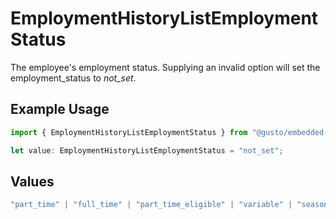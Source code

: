 # EmploymentHistoryListEmploymentStatus

The employee's employment status. Supplying an invalid option will set the employment_status to *not_set*.

## Example Usage

```typescript
import { EmploymentHistoryListEmploymentStatus } from "@gusto/embedded-api/models/components";

let value: EmploymentHistoryListEmploymentStatus = "not_set";
```

## Values

```typescript
"part_time" | "full_time" | "part_time_eligible" | "variable" | "seasonal" | "not_set"
```